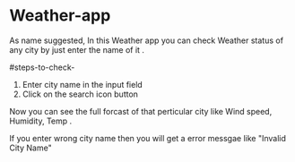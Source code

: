 # Weather-app

As name suggested, In this Weather app you can check Weather status of any city by just enter the name of it . 

#steps-to-check-

1) Enter city name in the input field
2) Click on the search icon button

Now you can see the full forcast of that perticular city like Wind speed, Humidity, Temp .

If you enter wrong city name then you will get a error messgae like "Invalid City Name"
